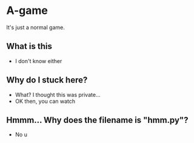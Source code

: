 # A-game
It's just a normal game.
## What is this
- I don't know either
##
## Why do I stuck here?
- What? I thought this was private...
- OK then, you can watch
##
## Hmmm... Why does the filename is "hmm.py"?
- No u

